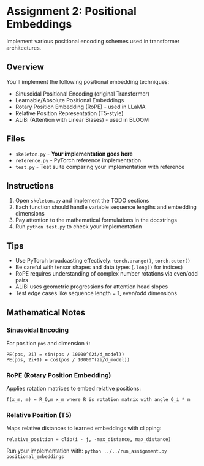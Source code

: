 # Assignment 2: Positional Embeddings

Implement various positional encoding schemes used in transformer architectures.

## Overview

You'll implement the following positional embedding techniques:
- Sinusoidal Positional Encoding (original Transformer)
- Learnable/Absolute Positional Embeddings
- Rotary Position Embedding (RoPE) - used in LLaMA
- Relative Position Representation (T5-style)
- ALiBi (Attention with Linear Biases) - used in BLOOM

## Files

- `skeleton.py` - **Your implementation goes here**
- `reference.py` - PyTorch reference implementation  
- `test.py` - Test suite comparing your implementation with reference

## Instructions

1. Open `skeleton.py` and implement the TODO sections
2. Each function should handle variable sequence lengths and embedding dimensions
3. Pay attention to the mathematical formulations in the docstrings
4. Run `python test.py` to check your implementation

## Tips

- Use PyTorch broadcasting effectively: `torch.arange()`, `torch.outer()`
- Be careful with tensor shapes and data types (`.long()` for indices)
- RoPE requires understanding of complex number rotations via even/odd pairs
- ALiBi uses geometric progressions for attention head slopes
- Test edge cases like sequence length = 1, even/odd dimensions

## Mathematical Notes

### Sinusoidal Encoding
For position `pos` and dimension `i`:
```
PE(pos, 2i) = sin(pos / 10000^(2i/d_model))
PE(pos, 2i+1) = cos(pos / 10000^(2i/d_model))  
```

### RoPE (Rotary Position Embedding)
Applies rotation matrices to embed relative positions:
```
f(x_m, m) = R_Θ,m x_m where R is rotation matrix with angle Θ_i * m
```

### Relative Position (T5)
Maps relative distances to learned embeddings with clipping:
```
relative_position = clip(i - j, -max_distance, max_distance)
```

Run your implementation with: `python ../../run_assignment.py positional_embeddings`